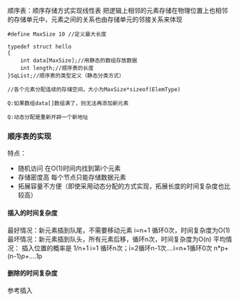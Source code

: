 顺序表：顺序存储方式实现线性表
把逻辑上相邻的元素存储在物理位置上也相邻的存储单元中，元素之间的关系也由存储单元的邻接关系来体现


```
#define MaxSize 10 //定义最大长度

typedef struct hello
{
    int data[MaxSize];//用静态的数组存放数据
    int length;//顺序表的长度
}SqList;//顺序表的类型定义（静态分类方式）

//各个元素分配连续的存储空间，大小为MaxSize*sizeof(ElemType)

Q:如果数组data[]数组满了，则无法再添加新元素

Q:动态分配是重新开辟一个新地址
```

### 顺序表的实现

特点：
* 随机访问 在O(1)时间内找到第i个元素
* 存储密度高 每个节点只能存储数据元素
* 拓展容量不方便（即使采用动态分配的方式实现，拓展长度的时间复杂度也比较高）

#### 插入的时间复杂度

最好情况：新元素插到队尾，不需要移动元素 i=n+1 循环0次，时间复杂度为O(1)
最坏情况：新元素插到队头，所有元素后移，循环n次，时间复杂度为O(n)
平均情况：
插入位置的概率是 1/n+1
i=1 循环n次；i=2循环n-1次....i=n+1循环0次
n*p+(n-1)*p+....1*p


#### 删除的时间复杂度
参考插入